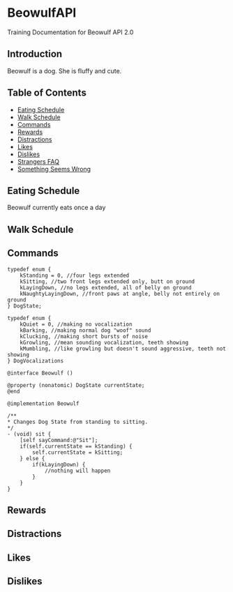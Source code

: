 BeowulfAPI
==========

Training Documentation for Beowulf API 2.0

## Introduction

Beowulf is a dog.  She is fluffy and cute.

## Table of Contents
* [Eating Schedule](#eating-schedule)
* [Walk Schedule](#walk-schedule)
* [Commands](#commands)
* [Rewards](#rewards)
* [Distractions](#distractions)
* [Likes](#likes)
* [Dislikes](#dislikes)
* [Strangers FAQ](#stranger-faq)
* [Something Seems Wrong](#something-seems-wrong)

## Eating Schedule

Beowulf currently eats once a day


## Walk Schedule



## Commands


```objc
typedef enum {
    kStanding = 0, //four legs extended
    kSitting, //two front legs extended only, butt on ground
    kLayingDown, //no legs extended, all of belly on ground
    kNaughtyLayingDown, //front paws at angle, belly not entirely on ground
} DogState;

typedef enum {
    kQuiet = 0, //making no vocalization
    kBarking, //making normal dog "woof" sound
    kClucking, //making short bursts of noise 
    kGrowling, //mean sounding vocalization, teeth showing
    kMumbling, //like growling but doesn't sound aggressive, teeth not showing
} DogVocalizations

@interface Beowulf ()

@property (nonatomic) DogState currentState;
@end

@implementation Beowulf

/**
* Changes Dog State from standing to sitting.
*/
- (void) sit {
	[self sayCommand:@"Sit"];
	if(self.currentState == kStanding) {
		self.currentState = kSitting;
	} else {
		if(kLayingDown) {
			//nothing will happen
		}
	}
}
```

## Rewards



## Distractions



## Likes



## Dislikes


